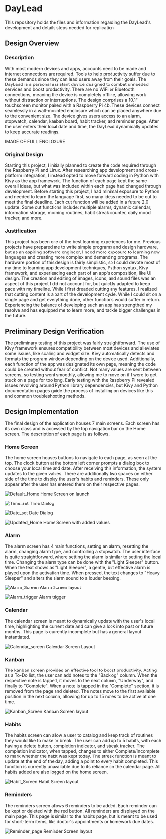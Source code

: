 # DayLead
This repository holds the files and information regarding the DayLead's development and details steps needed for replication


## Design Overview


### Description
With most modern devices and apps, accounts need to be made and internet connections are required. Tools to help productivity suffer due to these demands since they can lead users away from their goals.  The DayLead is a personal assistant device designed to combat unneeded services and boost productivity. There are no WiFi or Bluetooth connections, meaning the device is completely offline, allowing work without distraction or interruptions. The design comprises a 10.1" touchscreen monitor paired with a Raspberry Pi 4b. These devices connect seamlessly in a wall-mounted enclosure which can be placed anywhere due to the convenient size. The device gives users access to an alarm, stopwatch, calendar, kanban board, habit tracker, and reminder page. After the user enters their local date and time, the DayLead dynamically updates to keep accurate readings.

IMAGE OF FULL ENCLOSURE 

### Original Design
Starting this project, I initially planned to create the code required through the Raspberry Pi and Linux. After researching app development and cross-platform integration, I instead opted to move forward coding in Python with Kivy as the app framework. The function of each page kept the same overall ideas, but what was included within each page had changed through development. Before starting this project, I had minimal exposure to Python and needed to learn the language first, so many ideas needed to be cut to meet the final deadline. Each cut function will be added in a future 2.0 update. Some cut functions include: multiple alarms, dynamic calendar, information storage, morning routines, habit streak counter, daily mood tracker, and more.

### Justification
This project has been one of the best learning experiences for me. Previous projects have prepared me to write simple programs and design hardware, but as an aspiring software engineer, I need more exposure to learning new languages and creating more complex and demanding programs. The hardware portion of this design is fairly simplistic, so I could devote most of my time to learning app development techniques, Python syntax, Kivy framework, and experiencing each part of an app's composition, like UI design. The creation and editing of images, icons, and sound files was an aspect of this project I did not account for, but quickly adapted to keep pace with my timeline. While I first dreaded cutting any features, I realized that cutting content is a part of the development cycle. While I could sit on a single page and get everything done, other functions would suffer in return. Experiencing the balance of developing such an app has strengthed my resolve and has equipped me to learn more, and tackle bigger challenges in the future.

## Preliminary Design Verification
The preliminary testing of this project was fairly straightforward. The use of Kivy framework ensures compatibility between most devices and alleviates some issues, like scaling and widget size. Kivy automatically detects and formats the program window depending on the device used. Additionally, each function of the app was designated its own page, meaning the code could be created without fear of conflict. Not many values are sent between screens, so testing went smoothly, allowing me to move on if I were to get stuck on a page for too long. Early testing with the Raspberry Pi revealed issues revolving around Python library dependencies, but Kivy and Python documentation pages guide the process of installing on devices like this and common troubleshooting methods. 

## Design Implementation
The final design of the application houses 7 main screens. Each screen has its own class and is accessed by the top navigation bar on the Home screen. The description of each page is as follows.

### Home Screen
The home screen houses buttons to navigate to each page, as seen at the top. The clock button at the bottom left corner prompts a dialog box to choose your local time and date. After receiving this information, the system updates to the given values. There are additionally two spaces on either side of the time to display the user's habits and reminders. These only appear after the user has entered them on their respective pages.

![Default_Home](https://github.com/user-attachments/assets/2183d184-8f3b-4ed2-96c5-6b19f026f1bf)
Home Screen on launch

![Time_set](https://github.com/user-attachments/assets/8cb4e27a-564b-49af-ae92-790c67534459)
Time Dialog

![Date_set](https://github.com/user-attachments/assets/74ffd649-6924-4dd3-859e-8eead413960f)
Date Dialog

![Updated_Home](https://github.com/user-attachments/assets/bbf94e8e-70d9-4f0b-a6c0-e83da77020a2)
Home Screen with added values

### Alarm 
The alarm screen has 4 main functions, setting an alarm, resetting the alarm, changing alarm type, and controlling a stopwatch. The user interface is quite straightforward, where setting the alarm is similar to setting the local time. Changing the alarm type can be done with the "Light Sleeper" button. When the text shows as "Light Sleeper", a gentle, but effective alarm is played upon the activation time. When pressed, the text changes to "Heavy Sleeper" and alters the alarm sound to a louder beeping. 

![Alarm_Screen](https://github.com/user-attachments/assets/86794fc7-b00f-49fc-8466-76c1dcc9eae0)
Alarm Screen layout

![Alarm_trigger](https://github.com/user-attachments/assets/553b3e5c-085b-48d6-b2bc-17f9b5dc7b21)
Alarm trigger

### Calendar 
The calendar screen is meant to dynamically update with the user's local time, highlighting the current date and can give a look into past or future months. This page is currently incomplete but has a general layout instantiated. 

![Calendar_screen](https://github.com/user-attachments/assets/b0b2b17c-9510-4ba4-be17-486b45990f70)
Calendar Screen Layout

### Kanban 
The kanban screen provides an effective tool to boost productivity. Acting as a To-Do list, the user can add notes to the "Backlog" column. When the respective note is tapped, it moves to the next column, "Underway", and finally to "Complete". When a note is tapped in the "Complete" section, it is removed from the page and deleted. The notes move to the first available position in the next column, allowing for up to 15 notes to be active at one time. 

![Kanban_Screen](https://github.com/user-attachments/assets/3b70ebca-1402-46e9-828c-cbef05c5268b)
Kanban Screen layout

### Habits
The habits screen can allow a user to catalog and keep track of routines they would like to make or break. The user can add up to 5 habits, with each having a delete button, completion indicator, and streak tracker. The completion indicator, when tapped, changes to either Complete/Incomplete to mark whether the habit was kept today. The streak function is meant to update at the end of the day, adding a point to every habit completed. This function is currently unavailable due to its reliance on the calendar page. All habits added are also logged on the home screen.

![Habit_Screen](https://github.com/user-attachments/assets/279fa15f-8bc5-4bc2-a0b4-2d7ab6aedb6b)
Habit Screen layout

### Reminders
The reminders screen allows 6 reminders to be added. Each reminder can be kept or deleted with the red button. All reminders are displayed on the main page. This page is similar to the habits page, but is meant to be used for short-term items, like doctor's appointments or homework due dates.

![Reminder_page](https://github.com/user-attachments/assets/2197f7a7-8162-401a-b558-519a1d2235be)
Reminder Screen layout
